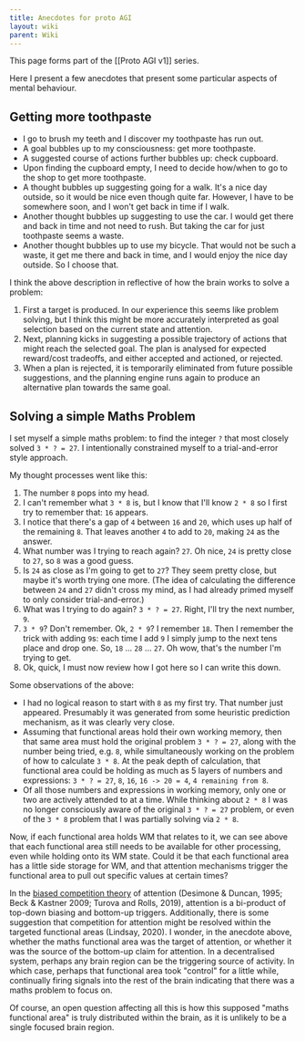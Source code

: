 ```yaml
---
title: Anecdotes for proto AGI
layout: wiki
parent: Wiki
---
```


This page forms part of the [[Proto AGI v1]] series.

Here I present a few anecdotes that present some particular aspects of mental behaviour.

## Getting more toothpaste
* I go to brush my teeth and I discover my toothpaste has run out.
* A goal bubbles up to my consciousness: get more toothpaste.
* A suggested course of actions further bubbles up: check cupboard.
* Upon finding the cupboard empty, I need to decide how/when to go to the shop to get more toothpaste.
* A thought bubbles up suggesting going for a walk. It's a nice day outside, so it would be nice even though quite far. However, I have to be somewhere soon, and I won't get back in time if I walk.
* Another thought bubbles up suggesting to use the car. I would get there and back in time and not need to rush. But taking the car for just toothpaste seems a waste.
* Another thought bubbles up to use my bicycle. That would not be such a waste, it get me there and back in time, and I would enjoy the nice day outside. So I choose that.

I think the above description in reflective of how the brain works to solve a problem:
1. First a target is produced. In our experience this seems like problem solving, but I think this might be more accurately interpreted as goal selection based on the current state and attention.
2. Next, planning kicks in suggesting a possible trajectory of actions that might reach the selected goal. The plan is analysed for expected reward/cost tradeoffs, and either accepted and actioned, or rejected.
3. When a plan is rejected, it is temporarily eliminated from future possible suggestions, and the planning engine runs again to produce an alternative plan towards the same goal.

## Solving a simple Maths Problem
I set myself a simple maths problem: to find the integer `?` that most closely solved `3 * ? = 27`. I intentionally constrained myself to a trial-and-error style approach.

My thought processes went like this:
1. The number `8` pops into my head.
1. I can't remember what `3 * 8` is, but I know that I'll know `2 * 8` so I first try to remember that: `16` appears.
1. I notice that there's a gap of `4` between `16` and `20`, which uses up half of the remaining `8`. That leaves another `4` to add to `20`, making `24` as the answer.
1. What number was I trying to reach again? `27`. Oh nice, `24` is pretty close to `27`, so `8` was a good guess.
1. Is `24` as close as I'm going to get to `27`? They seem pretty close, but maybe it's worth trying one more. (The idea of calculating the difference between `24` and `27` didn't cross my mind, as I had already primed myself to only consider trial-and-error.)
1. What was I trying to do again? `3 * ? = 27`. Right, I'll try the next number, `9`.
1. `3 * 9`? Don't remember. Ok, `2 * 9`? I remember `18`. Then I remember the trick with adding `9`s: each time I add `9` I simply jump to the next tens place and drop one. So, `18` ... `28` ... `27`. Oh wow, that's the number I'm trying to get.
1. Ok, quick, I must now review how I got here so I can write this down.

Some observations of the above:
* I had no logical reason to start with `8` as my first try. That number just appeared. Presumably it was generated from some heuristic prediction mechanism, as it was clearly very close.
* Assuming that functional areas hold their own working memory, then that same area must hold the original problem `3 * ? = 27`, along with the number being tried, e.g. `8`, while simultaneously working on the problem of how to calculate `3 * 8`. At the peak depth of calculation, that functional area could be holding as much as 5 layers of numbers and expressions: `3 * ? = 27`, `8`, `16`, `16 -> 20 = 4`, `4 remaining from 8`.
* Of all those numbers and expressions in working memory, only one or two are actively attended to at a time. While thinking about `2 * 8` I was no longer consciously aware of the original `3 * ? = 27` problem, or even of the `3 * 8` problem that I was partially solving via `2 * 8`.

Now, if each functional area holds WM that relates to it, we can see above that each functional area still needs to be available for other processing, even while holding onto its WM state. Could it be that each functional area has a little side storage for WM, and that attention mechanisms trigger the functional area to pull out specific values at certain times?

In the [biased competition theory](https://en.wikipedia.org/wiki/Biased_Competition_Theory) of attention (Desimone & Duncan, 1995; Beck & Kastner 2009; Turova and Rolls, 2019), attention is a bi-product of top-down biasing and bottom-up triggers. Additionally, there is some suggestion that competition for attention might be resolved within the targeted functional areas (Lindsay, 2020). I wonder, in the anecdote above, whether the maths functional area was the target of attention, or whether it was the source of the bottom-up claim for attention. In a decentralised system, perhaps any brain region can be the triggering source of activity. In which case, perhaps that functional area took "control" for a little while, continually firing signals into the rest of the brain indicating that there was a maths problem to focus on.

Of course, an open question affecting all this is how this supposed "maths functional area" is truly distributed within the brain, as it is unlikely to be a single focused brain region.
